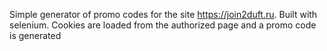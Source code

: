 Simple generator of promo codes for the site https://join2duft.ru. Built with selenium. Cookies are loaded from the authorized page and a promo code is generated

